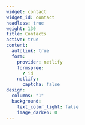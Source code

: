 ```yaml
---
widget: contact
widget_id: contact
headless: true
weight: 130
title: Contacts
active: true
content:
  autolink: true
  form:
    provider: netlify
    formspree:
      ? id
    netlify:
      captcha: false
design:
  columns: "1"
  background:
    text_color_light: false
    image_darken: 0
---
```

